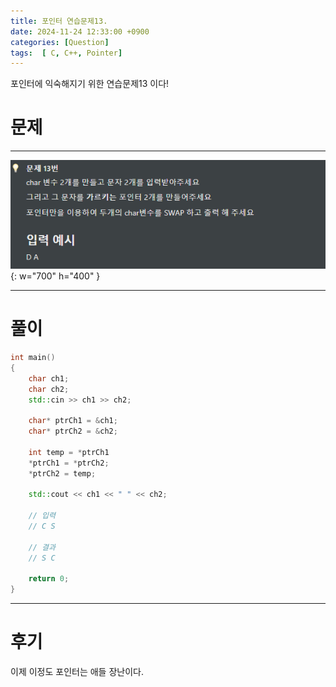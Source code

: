 ```yaml
---
title: 포인터 연습문제13.
date: 2024-11-24 12:33:00 +0900
categories: [Question]  
tags:  [ C, C++, Pointer]
---
```


포인터에 익숙해지기 위한 연습문제13 이다!

# 문제   
---------------------------------------

![Desktop View](/assets/img/Pointer16.png){: w="700" h="400" }

---------------------------------------

# 풀이

```c++
int main()
{
    char ch1;
    char ch2;
    std::cin >> ch1 >> ch2;

    char* ptrCh1 = &ch1;
    char* ptrCh2 = &ch2;

    int temp = *ptrCh1
    *ptrCh1 = *ptrCh2;
    *ptrCh2 = temp;

    std::cout << ch1 << " " << ch2;

    // 입력
    // C S

    // 결과
    // S C

    return 0;
}
```
---------------------------------------

# 후기

이제 이정도 포인터는 애들 장난이다.

